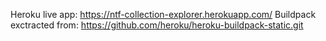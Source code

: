 Heroku live app: https://ntf-collection-explorer.herokuapp.com/
Buildpack exctracted from: https://github.com/heroku/heroku-buildpack-static.git